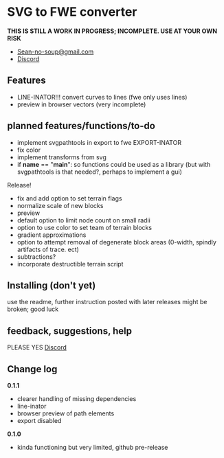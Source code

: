 # SVG to FWE converter

  **THIS IS STILL A WORK IN PROGRESS; INCOMPLETE. USE AT YOUR OWN RISK**
 - Sean-no-soup@gmail.com
 - [Discord](https://discord.gg/bHYWvVGRrF) 
 ## Features
 - LINE-INATOR!!! convert curves to lines (fwe only uses lines)
 - preview in browser vectors (very incomplete)

## planned features/functions/to-do
 - implement svgpathtools in export to fwe  EXPORT-INATOR
 - fix color
 - implement transforms from svg
 - if __name__ == "__main__": so functions could be used as a library (but with svgpathtools is that needed?, perhaps to implement a gui)

Release!

 - fix and add option to set terrain flags
 - normalize scale of new blocks
 - preview
 - default option to limit node count on small radii
 - option to use color to set team of terrain blocks
 - gradient approximations
 - option to attempt removal of degenerate block areas (0-width, spindly artifacts of trace. ect)
 - subtractions?
 - incorporate destructible terrain script
 
## Installing (don't yet)
use the readme, further instruction posted with later releases
might be broken; good luck

## feedback, suggestions, help
PLEASE YES
[Discord](https://discord.gg/bHYWvVGRrF) 

## Change log
**0.1.1**
 - clearer handling of missing dependencies
 - line-inator
 - browser preview of path elements
 - export disabled

**0.1.0**
 - kinda functioning but very limited, github pre-release

